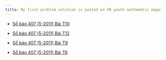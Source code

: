 ```yaml
---
title: My first problem solution is posted on VN youth mathematic magazine
---
```


- [Số báo 407 (5-2011) Bài T10](https://drive.google.com/open?id=0B2L_djw49LqvaU91YlFzLXhRcmc)

- [Số báo 407 (5-2011) Bài T12](https://drive.google.com/open?id=0B2L_djw49LqvN0lyZnp5dS10VGM)

- [Số báo 407 (5-2011) Bài T9](https://drive.google.com/open?id=0B2L_djw49LqveGRBejQ5NlBIVEE)

- [Số báo 407 (5-2011) Bài T6](https://drive.google.com/open?id=0B2L_djw49LqvQ05TQmxIUS1qZ1U)